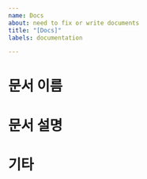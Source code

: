 ```yaml
---
name: Docs
about: need to fix or write documents
title: "[Docs]"
labels: documentation

---
```


# 문서 이름

# 문서 설명

# 기타